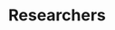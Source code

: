 ---
layout: member
title: Researchers
name: "Beatriz Brito do Rego"
nickname: "beatrizrego"
role: "Ph.D. student"
email: "XXXX"
social_links:
- name: Website
  url: "XXXX"
- name: GitHub
  url: "XXXX"
- name: ORCID
  url: "https://orcid.org/XXXXXX"
bio: "..."
research_interests:
  - "..."
education:
- degree: "XXXXX"
  institution: "XXXX"
  year: "XXXX"
current_research: "Currently I am working with..."
---